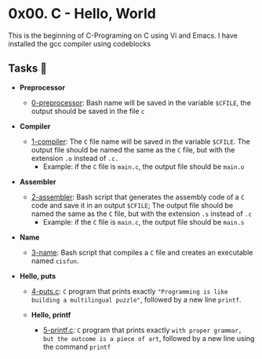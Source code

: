 # 0x00. C - Hello, World #

This is the beginning of C-Programing on C using Vi and Emacs. I have installed the gcc compiler using codeblocks

## Tasks :page_with_curl:

* **Preprocessor**
  * [0-preprocessor](./0-preprocessor): Bash name will be saved in the variable `$CFILE`, the output should be saved in the file `c`
  
* **Compiler**
    * [1-compiler](./1-compiler): The `C` file name will be saved in the variable `$CFILE`. The output file should be named the same as the `C` file, but with the extension `.o` instead of `.c.`
       * Example: if the `C` file is `main.c`, the output file should be `main.o`

* **Assembler**
  * [2-assembler](./2-assembler): Bash script that generates the assembly code of a `C` code and save it in an output `$CFILE`; The output file should be named the same as the `C` file, but with the extension `.s` instead of `.c`
       * Example: if the `C` file is `main.c`, the output file should be `main.s`

* **Name**
  * [3-name](./3-name): Bash script that compiles a `C` file and creates an executable named `cisfun`.
  
* **Hello, puts**
  * [4-puts.c](./4-puts.c): `C` program that prints exactly `"Programming is like building a multilingual puzzle"`, followed by a new line `printf`.
  
  * **Hello, printf**   
    * [5-printf.c](./5-printf.c):  `C` program that prints exactly `with proper grammar, but the outcome is a piece of art`, followed by a new line using the command `printf`
